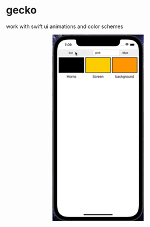 # gecko
work with swift ui animations and color schemes

<div align="center">
    <img src="./resources//Screen%20Recording%202022-06-03%20at%207.09.25%20PM.gif" width=250px/>
</div>
